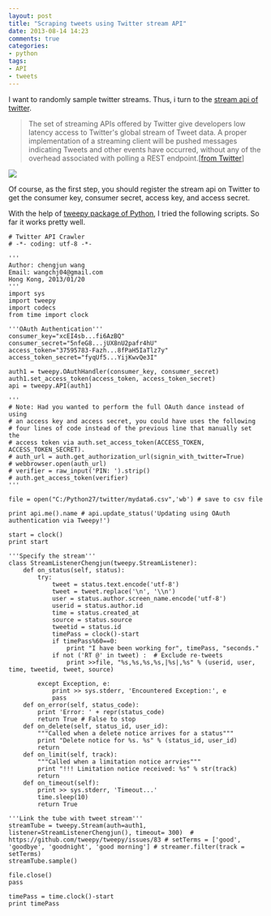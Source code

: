 ```yaml
---
layout: post
title: "Scraping tweets using Twitter stream API"
date: 2013-08-14 14:23
comments: true
categories: 
- python
tags:
- API
- tweets
---
```



I want to randomly sample twitter streams. Thus, i turn to the [stream api of twitter](https://dev.twitter.com/docs/api/streaming).

> The set of streaming APIs offered by Twitter give developers low latency access to Twitter's global stream of Tweet data. A proper implementation of a streaming client will be pushed messages indicating Tweets and other events have occurred, without any of the overhead associated with polling a REST endpoint.[[from Twitter](https://dev.twitter.com/docs/api/streaming)]

![](http://weblab.com.cityu.edu.hk/blog/chengjun/files/2013/01/Picture1-300x188.jpg)

Of course, as the first step, you should register the stream api on Twitter to get the consumer key, consumer secret, access key, and access secret. 

With the help of [tweepy package of Python](https://github.com/tweepy/tweepy), I tried the following scripts. So far it works pretty well.



	# Twitter API Crawler
	# -*- coding: utf-8 -*-
	
	'''
	Author: chengjun wang
	Email: wangchj04@gmail.com
	Hong Kong, 2013/01/20
	'''
	import sys
	import tweepy
	import codecs
	from time import clock
	
	'''OAuth Authentication'''
	consumer_key="xcEI4sb...fi6AzBQ"
	consumer_secret="5nfeG8...jUX8nU2pafr4hU"
	access_token="37595783-Fazh...8fPaH5IaTlz7y"
	access_token_secret="fyqUf5...YijKwvQe3I"
	
	auth1 = tweepy.OAuthHandler(consumer_key, consumer_secret)
	auth1.set_access_token(access_token, access_token_secret)
	api = tweepy.API(auth1)
	
	'''
	# Note: Had you wanted to perform the full OAuth dance instead of using
	# an access key and access secret, you could have uses the following
	# four lines of code instead of the previous line that manually set the
	# access token via auth.set_access_token(ACCESS_TOKEN, ACCESS_TOKEN_SECRET).
	# auth_url = auth.get_authorization_url(signin_with_twitter=True)
	# webbrowser.open(auth_url)
	# verifier = raw_input('PIN: ').strip()
	# auth.get_access_token(verifier)
	'''
	
	file = open("C:/Python27/twitter/mydata6.csv",'wb') # save to csv file
	
	print api.me().name # api.update_status('Updating using OAuth authentication via Tweepy!')
	
	start = clock()
	print start
	
	'''Specify the stream'''
	class StreamListenerChengjun(tweepy.StreamListener):
		def on_status(self, status):
			try:
				tweet = status.text.encode('utf-8')
				tweet = tweet.replace('\n', '\\n')
				user = status.author.screen_name.encode('utf-8')
				userid = status.author.id
				time = status.created_at
				source = status.source
				tweetid = status.id
				timePass = clock()-start
				if timePass%60==0:
					print "I have been working for", timePass, "seconds."
				if not ('RT @' in tweet) :	# Exclude re-tweets
					print >>file, "%s,%s,%s,%s,|%s|,%s" % (userid, user, time, tweetid, tweet, source)
	
			except Exception, e:
				print >> sys.stderr, 'Encountered Exception:', e
				pass
		def on_error(self, status_code):
			print 'Error: ' + repr(status_code)
			return True # False to stop
		def on_delete(self, status_id, user_id):
			"""Called when a delete notice arrives for a status"""
			print "Delete notice for %s. %s" % (status_id, user_id)
			return
		def on_limit(self, track):
			"""Called when a limitation notice arrvies"""
			print "!!! Limitation notice received: %s" % str(track)
			return
		def on_timeout(self):
			print >> sys.stderr, 'Timeout...'
			time.sleep(10)
			return True
	
	'''Link the tube with tweet stream'''
	streamTube = tweepy.Stream(auth=auth1, listener=StreamListenerChengjun(), timeout= 300)  # https://github.com/tweepy/tweepy/issues/83 # setTerms = ['good', 'goodbye', 'goodnight', 'good morning'] # streamer.filter(track = setTerms)
	streamTube.sample()
	
	file.close()
	pass
	
	timePass = time.clock()-start
	print timePass

